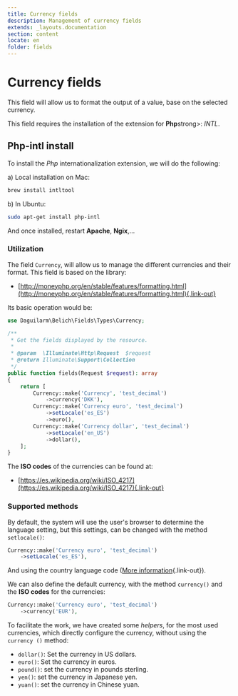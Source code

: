 ```yaml
---
title: Currency fields
description: Management of currency fields
extends: _layouts.documentation
section: content
locate: en
folder: fields
---
```


# Currency fields

This field will allow us to format the output of a value, base on the selected currency.

<div class="alert success">This field requires the installation of the extension for <strong>Php</strong>strong>: <i>INTL</i>.</div>

## Php-intl install

To install the *Php* internationalization extension, we will do the following:

a) Local installation on Mac:

```bash 
brew install intltool
```

b) In Ubuntu:

```bash 
sudo apt-get install php-intl
```

And once installed, restart **Apache**, **Ngix**,...

### Utilization

The field `Currency`, will allow us to manage the different currencies and their format. This field is based on the library:

+ [http://moneyphp.org/en/stable/features/formatting.html](http://moneyphp.org/en/stable/features/formatting.html){.link-out}

Its basic operation would be:

```php 
use Daguilarm\Belich\Fields\Types\Currency;

/**
 * Get the fields displayed by the resource.
 *
 * @param  \Illuminate\Http\Request  $request
 * @return Illuminate\Support\Collection
 */
public function fields(Request $request): array
{
    return [
        Currency::make('Currency', 'test_decimal')
            ->currency('DKK'),
        Currency::make('Currency euro', 'test_decimal')
            ->setLocale('es_ES')
            ->euro(),
        Currency::make('Currency dollar', 'test_decimal')
            ->setLocale('en_US')
            ->dollar(),
    ];
}
```
The **ISO codes** of the currencies can be found at:

+ [https://es.wikipedia.org/wiki/ISO_4217](https://es.wikipedia.org/wiki/ISO_4217){.link-out}

### Supported methods

By default, the system will use the user's browser to determine the language setting, but this settings, can be changed with the method `setlocale()`:

```php 
Currency::make('Currency euro', 'test_decimal')
    ->setLocale('es_ES'),
```

And using the country language code ([More information](https://www.w3.org/International/articles/language-tags/){.link-out}).

We can also define the default currency, with the method `currency()` and the **ISO codes** for the currencies:

```php 
Currency::make('Currency euro', 'test_decimal')
    ->currency('EUR'),
```

To facilitate the work, we have created some *helpers*, for the most used currencies, which directly configure the currency, without using the `currency ()` method:

+ `dollar()`: Set the currency in US dollars.
+ `euro()`: Set the currency in euros.
+ `pound()`: set the currency in pounds sterling.
+ `yen()`: set the currency in Japanese yen.
+ `yuan()`: set the currency in Chinese yuan.
